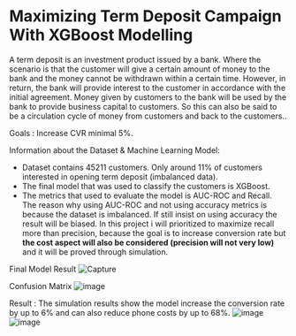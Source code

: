 # Maximizing Term Deposit Campaign With XGBoost Modelling

A term deposit is an investment product issued by a bank. Where the scenario is that the customer will give a certain amount of money to the bank and the money cannot be withdrawn within a certain time. However, in return, the bank will provide interest to the customer in accordance with the initial agreement. Money given by customers to the bank will be used by the bank to provide business capital to customers. So this can also be said to be a circulation cycle of money from customers and back to the customers..

Goals : Increase CVR minimal 5%.

Information about the Dataset & Machine Learning Model:
- Dataset contains 45211 customers. Only around 11% of customers interested in opening term deposit (imbalanced data). <br>
- The final model that was used to classify the customers is XGBoost.
- The metrics that used to evaluate the model is AUC-ROC and Recall. The reason why using AUC-ROC and not using accuracy metrics is because the dataset is imbalanced. If still insist on using accuracy the result will be biased. In this project i will prioritized to maximize recall more than precision, because the goal is to increase conversion rate but **the cost aspect will also be considered (precision will not very low)** and it will be proved through simulation.

Final Model Result
![Capture](https://user-images.githubusercontent.com/113236791/206643119-47733d33-35fa-4aee-acf8-de41656da456.PNG)

Confusion Matrix
![image](https://user-images.githubusercontent.com/113236791/206643266-ecb24360-f6c2-4866-814c-fe061469b3e7.png)


Result : The simulation results show the model increase the conversion rate by up to 6% and can also reduce phone costs by up to 68%.
![image](https://user-images.githubusercontent.com/113236791/206643350-bd8fc5b1-900f-4dae-b2d6-7b0ef32fb4c1.png)
![image](https://user-images.githubusercontent.com/113236791/206643373-2a12da80-7f77-4d7a-b031-ce82bfd3fc82.png)

